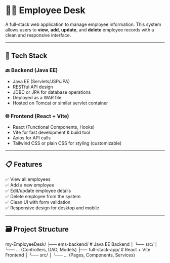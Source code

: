 # 🧑‍💼 Employee Desk

A full-stack web application to manage employee information. This system allows users to **view**, **add**, **update**, and **delete** employee records with a clean and responsive interface.

---

## 🚀 Tech Stack

### 🔙 Backend (Java EE)
- Java EE (Servlets/JSP/JPA)
- RESTful API design
- JDBC or JPA for database operations
- Deployed as a WAR file
- Hosted on Tomcat or similar servlet container

### 🌐 Frontend (React + Vite)
- React (Functional Components, Hooks)
- Vite for fast development & build tool
- Axios for API calls
- Tailwind CSS or plain CSS for styling (customizable)

---

## 📋 Features

✅ View all employees  
✅ Add a new employee  
✅ Edit/update employee details  
✅ Delete employee from the system  
✅ Clean UI with form validation  
✅ Responsive design for desktop and mobile  

---

## 🗃️ Project Structure

my-EmployeeDesk/
├── ems-backend/ # Java EE Backend
│ └── src/
│ └── ... (Controllers, DAO, Models)
├── full-stack-app/ # React + Vite Frontend
│ └── src/
│ └── ... (Pages, Components, Services)



